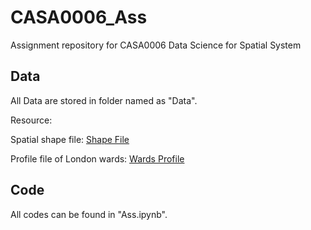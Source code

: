 # CASA0006_Ass
Assignment repository for CASA0006 Data Science for Spatial System

## Data
All Data are stored in folder named as "Data".

Resource:

Spatial shape file: [Shape File](https://data.london.gov.uk/dataset/statistical-gis-boundary-files-london)

Profile file of London wards: [Wards Profile](https://data.london.gov.uk/dataset/ward-profiles-and-atlas)

## Code
All codes can be found in "Ass.ipynb".
